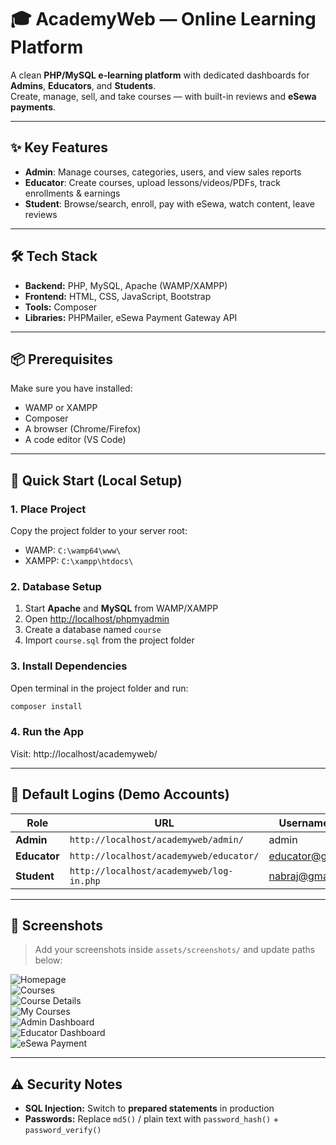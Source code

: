 # 🎓 AcademyWeb — Online Learning Platform

A clean **PHP/MySQL e-learning platform** with dedicated dashboards for **Admins**, **Educators**, and **Students**.  
Create, manage, sell, and take courses — with built-in reviews and **eSewa payments**.

---

## ✨ Key Features
- **Admin**: Manage courses, categories, users, and view sales reports  
- **Educator**: Create courses, upload lessons/videos/PDFs, track enrollments & earnings  
- **Student**: Browse/search, enroll, pay with eSewa, watch content, leave reviews  

---

## 🛠 Tech Stack
- **Backend:** PHP, MySQL, Apache (WAMP/XAMPP)  
- **Frontend:** HTML, CSS, JavaScript, Bootstrap  
- **Tools:** Composer  
- **Libraries:** PHPMailer, eSewa Payment Gateway API  

---

## 📦 Prerequisites
Make sure you have installed:
- WAMP or XAMPP  
- Composer  
- A browser (Chrome/Firefox)  
- A code editor (VS Code)  

---

## 🚀 Quick Start (Local Setup)

### 1. Place Project
Copy the project folder to your server root:
- WAMP: `C:\wamp64\www\`  
- XAMPP: `C:\xampp\htdocs\`

### 2. Database Setup
1. Start **Apache** and **MySQL** from WAMP/XAMPP  
2. Open [http://localhost/phpmyadmin](http://localhost/phpmyadmin)  
3. Create a database named `course`  
4. Import `course.sql` from the project folder  

### 3. Install Dependencies
Open terminal in the project folder and run:
```bash
composer install
```
### 4. Run the App
Visit: http://localhost/academyweb/


---

## 👤 Default Logins (Demo Accounts)

| Role       | URL                                    | Username/Email     | Password  |
|------------|----------------------------------------|--------------------|-----------|
| **Admin**  | `http://localhost/academyweb/admin/`   | admin              | admin     |
| **Educator** | `http://localhost/academyweb/educator/` | educator@gmail.com | educator  |
| **Student**  | `http://localhost/academyweb/log-in.php` | nabraj@gmail.com   | nabraj    |

---

## 📸 Screenshots
> Add your screenshots inside `assets/screenshots/` and update paths below:

![Homepage](assets/screenshots/homepage.png)  
![Courses](assets/screenshots/courses_page.png)  
![Course Details](assets/screenshots/course_details.png)  
![My Courses](assets/screenshots/my_courses.png)  
![Admin Dashboard](assets/screenshots/admin_dashboard.png)  
![Educator Dashboard](assets/screenshots/educator_dashboard.png)  
![eSewa Payment](assets/screenshots/esewa_payment.png)  

---

## ⚠️ Security Notes
- **SQL Injection:** Switch to **prepared statements** in production  
- **Passwords:** Replace `md5()` / plain text with `password_hash()` + `password_verify()`  
